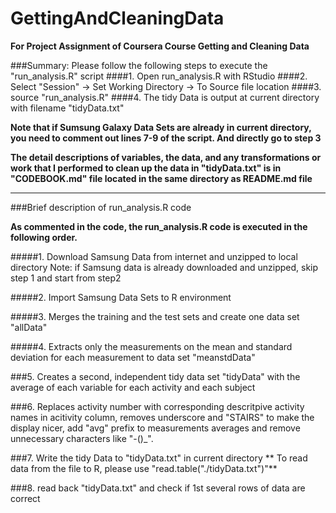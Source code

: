 **GettingAndCleaningData**
======================

**For Project Assignment of Coursera Course Getting and Cleaning Data**

###Summary:
Please follow the following steps to execute the "run_analysis.R" script
####1. Open run_analysis.R with RStudio
####2. Select "Session" -> Set Working Directory -> To Source file location
####3. source "run_analysis.R"
####4. The tidy Data is output at current directory with filename "tidyData.txt"

**Note that if Sumsung Galaxy Data Sets are already in current directory, you need to comment out lines 7-9 of the script. And directly go to step 3**

**The detail descriptions of variables, the data, and any transformations or work that I performed to clean up the data in "tidyData.txt" is in "CODEBOOK.md" file located in the same directory as README.md file**

---------------------------------------------

###Brief description of run_analysis.R code

**As commented in the code, the run_analysis.R code is executed in the following order.**

#####1. Download Samsung Data from internet and unzipped to local directory
          Note: if Samsung data is already downloaded and unzipped, 
          skip step 1 and start from step2
          
#####2. Import Samsung Data Sets to R environment

#####3. Merges the training and the test sets and create one data set "allData"

#####4. Extracts only the measurements on the mean and standard deviation 
          for each measurement to data set "meanstdData"
          
###5. Creates a second, independent tidy data set "tidyData" with the average of each
          variable for each activity and each subject

###6. Replaces activity number with corresponding descritpive activity names in acitivity column, removes underscore and "STAIRS" to make the display nicer, add "avg" prefix to measurements averages and remove unnecessary characters like "-()_".

###7. Write the tidy Data to "tidyData.txt" in current directory
     ** To read data from the file to R, please use "read.table("./tidyData.txt")"**
          
###8. read back "tidyData.txt" and check if 1st several rows of data are correct
